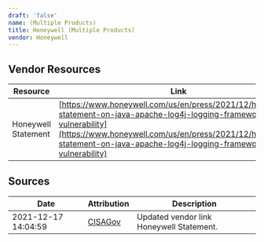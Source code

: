 ```yaml
---
draft: 'false'
name: (Multiple Products)
title: Honeywell (Multiple Products)
vendor: Honeywell
---
```


## Vendor Resources
| Resource | Link |
| --- | --- |
| Honeywell Statement | [https://www.honeywell.com/us/en/press/2021/12/honeywells-statement-on-java-apache-log4j-logging-framework-vulnerability](https://www.honeywell.com/us/en/press/2021/12/honeywells-statement-on-java-apache-log4j-logging-framework-vulnerability) |



## Sources
| Date | Attribution | Description |
| --- | --- | --- |
| 2021-12-17 14:04:59 | [CISAGov](https://raw.githubusercontent.com/cisagov/log4j-affected-db/develop/README.md) | Updated vendor link Honeywell Statement.  |
